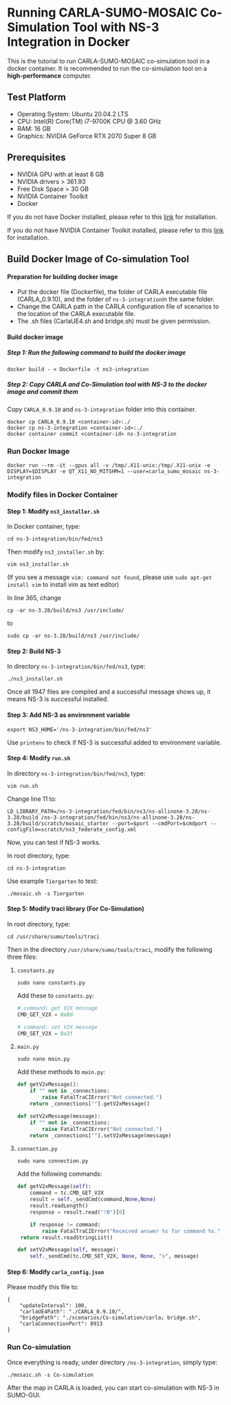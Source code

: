 #  Running CARLA-SUMO-MOSAIC Co-Simulation Tool with NS-3 Integration in Docker 

This is the tutorial to run CARLA-SUMO-MOSAIC co-simulation tool in a docker container. It is recommended to run the co-simulation tool on a **high-performance** computer.

## Test Platform

- Operating System: Ubuntu 20.04.2 LTS 
- CPU: Intel(R) Core(TM) i7-9700K CPU @ 3.60 GHz
- RAM: 16 GB
- Graphics: NVIDIA GeForce RTX 2070 Super 8 GB

## Prerequisites

- NVIDIA GPU with at least 8 GB
- NVIDIA drivers > 361.93
- Free Disk Space > 30 GB
- NVIDIA Container Toolkit
- Docker

If you do not have Docker installed, please refer to this [link](https://docs.docker.com/engine/install/ubuntu/) for installation.

If you do not have NVIDIA Container Toolkit installed, please refer to this [link](https://docs.nvidia.com/datacenter/cloud-native/container-toolkit/install-guide.html) for installation.

## Build Docker Image of Co-simulation Tool

#### Preparation for building docker image

- Put the docker file (Dockerfile), the folder of CARLA executable file (CARLA_0.9.10), and the folder of `ns-3-integration`in the same folder.
- Change the CARLA path in the CARLA configuration file of scenarios to the location of the CARLA executable file.
- The .sh files (CarlaUE4.sh and bridge.sh) must be given permission.

#### Build docker image

##### Step 1:  Run the following command to build the docker image

```
docker build - < Dockerfile -t ns3-integration
```

##### Step 2: Copy CARLA and Co-Simulation tool with NS-3 to the docker image and commit them

Copy `CARLA_0.9.10` and `ns-3-integration` folder into this container.

```
docker cp CARLA_0.9.10 <container-id>:./
docker cp ns-3-integration <container-id>:./
docker container commit <container-id> ns-3-integration
```

### Run Docker Image

```
docker run --rm -it --gpus all -v /tmp/.X11-unix:/tmp/.X11-unix -e DISPLAY=$DISPLAY -e QT_X11_NO_MITSHM=1 --user=carla_sumo_mosaic ns-3-integration
```

### Modify files in Docker Container

#### Step 1: Modify `ns3_installer.sh`

In Docker container, type:

```
cd ns-3-integration/bin/fed/ns3
```

Then modify `ns3_installer.sh` by:

```
vim ns3_installer.sh
```

(If you see a message `vim: command not found`, please use `sudo apt-get install vim` to install vim as text editor)

In line 365, change

```
cp -ar ns-3.28/build/ns3 /usr/include/
```

to 

```
sudo cp -ar ns-3.28/build/ns3 /usr/include/
```

#### Step 2: Build NS-3

In directory `ns-3-integration/bin/fed/ns3`, type:

```
./ns3_installer.sh
```

Once all 1947 files are compiled and a successful message shows up, it means NS-3 is successful installed.

#### Step 3: Add NS-3 as environment variable

```
export NS3_HOME='/ns-3-integration/bin/fed/ns3'
```

Use `printenv` to check if NS-3 is successful added to environment variable.

#### Step 4: Modify `run.sh`

In directory `ns-3-integration/bin/fed/ns3`, type:

```
vim run.sh
```

Change line 11 to:

```
LD_LIBRARY_PATH=/ns-3-integration/fed/bin/ns3/ns-allinone-3.28/ns-3.28/build /ns-3-integration/fed/bin/ns3/ns-allinone-3.28/ns-3.28/build/scratch/mosaic_starter --port=$port --cmdPort=$cmdport --configFile=scratch/ns3_federate_config.xml
```

Now, you can test if NS-3 works.

In root directory, type:

```
cd ns-3-integration
```

Use example `Tiergarten` to test:

```
./mosaic.sh -s Tiergarten
```

#### Step 5: Modify traci library (For Co-Simulation)

In root directory, type:

```
cd /usr/share/sumo/tools/traci
```

Then in the directory `/usr/share/sumo/tools/traci`, modify the following three files:

1. `constants.py`

   ```
   sudo nano constants.py
   ```

   Add these to `constants.py`:

   ```python
   # command: get V2X message
   CMD_GET_V2X = 0x0d
   
   # command: set V2X message
   CMD_SET_V2X = 0x2f
   ```

2. `main.py`

   ```
   sudo nano main.py
   ```

   Add these methods to `main.py`:

   ```python
   def getV2xMessage():
       if "" not in _connections:
           raise FatalTraCIError("Not connected.")
       return _connections[""].getV2xMessage()
   
   def setV2xMessage(message):
       if "" not in _connections:
           raise FatalTraCIError("Not connected.")
       return _connections[""].setV2xMessage(message)
   ```

3. `connection.py`

   ```
   sudo nano connection.py
   ```

   Add the following commands:

   ```python
   def getV2xMessage(self):
       command = tc.CMD_GET_V2X
       result = self._sendCmd(command,None,None)
       result.readLength()
       response = result.read("!B")[0]
   
       if response != command:
           raise FatalTraCIError("Received answer %s for command %s." % (response, command))
   	return result.readStringList()
   
   def setV2xMessage(self, message):
       self._sendCmd(tc.CMD_SET_V2X, None, None, "s", message)
   ```

#### Step 6: Modify `carla_config.json`

Please modify this file to:

```
{
    "updateInterval": 100,
    "carlaUE4Path": "./CARLA_0.9.10/",
    "bridgePath": "./scenarios/Co-simulation/carla; bridge.sh",
    "carlaConnectionPort": 8913
}
```

### Run Co-simulation

Once everything is ready, under directory `/ns-3-integration`, simply type:

```
./mosaic.sh -s Co-simulation
```

After the map in CARLA is loaded, you can start co-simulation with NS-3 in SUMO-GUI.
